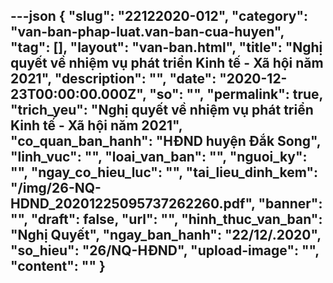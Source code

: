 ---json
{
    "slug": "22122020-012",
    "category": "van-ban-phap-luat.van-ban-cua-huyen",
    "tag": [],
    "layout": "van-ban.html",
    "title": "Nghị quyết về nhiệm vụ phát triển Kinh tế - Xã hội năm 2021",
    "description": "",
    "date": "2020-12-23T00:00:00.000Z",
    "so": "",
    "permalink": true,
    "trich_yeu": "Nghị quyết về nhiệm vụ phát triển Kinh tế - Xã hội năm 2021",
    "co_quan_ban_hanh": "HĐND huyện Đắk Song",
    "linh_vuc": "",
    "loai_van_ban": "",
    "nguoi_ky": "",
    "ngay_co_hieu_luc": "",
    "tai_lieu_dinh_kem": "/img/26-NQ-HDND_20201225095737262260.pdf",
    "banner": "",
    "draft": false,
    "url": "",
    "hinh_thuc_van_ban": "Nghị Quyết",
    "ngay_ban_hanh": "22/12/.2020",
    "so_hieu": "26/NQ-HĐND",
    "upload-image": "",
    "__content__": ""
}
---
